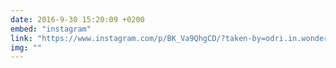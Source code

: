 ```yaml
---
date: 2016-9-30 15:20:09 +0200
embed: "instagram"
link: "https://www.instagram.com/p/BK_Va9QhgCD/?taken-by=odri.in.wonderland"
img: ""
---
```

